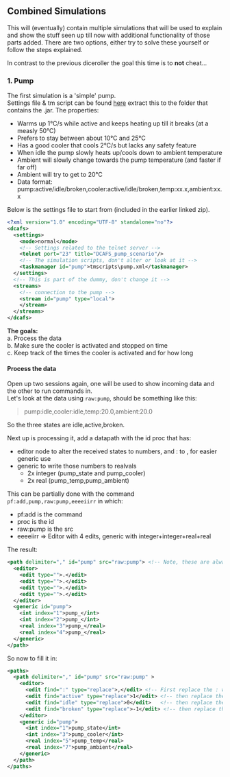 ## Combined Simulations

This will (eventually) contain multiple simulations that will be used to explain and show the stuff seen up
till now with additional functionality of those parts added. There are two options, either try to solve these
yourself or follow the steps explained.

In contrast to the previous diceroller the goal this time is to **not** cheat...

### 1. Pump

The first simulation is a 'simple' pump.  
Settings file & tm script can be found [here](examples/Pump.zip) extract this to the folder that contains the .jar.
The properties:
- Warms up 1°C/s while active and keeps heating up till it breaks (at a measly 50°C)
- Prefers to stay between about 10°C and 25°C
- Has a good cooler that cools 2°C/s but lacks any safety feature
- When idle the pump slowly heats up/cools down to ambient temperature
- Ambient will slowly change towards the pump temperature (and faster if far off)
- Ambient will try to get to 20°C
- Data format: pump:active/idle/broken,cooler:active/idle/broken,temp:xx.x,ambient:xx.x

Below is the settings file to start from (included in the earlier linked zip).
````xml
<?xml version="1.0" encoding="UTF-8" standalone="no"?>
<dcafs>
  <settings>
    <mode>normal</mode>
    <!-- Settings related to the telnet server -->
    <telnet port="23" title="DCAFS_pump_scenario"/>
    <!-- The simulation scripts, don't alter or look at it -->
    <taskmanager id="pump">tmscripts\pump.xml</taskmanager>
  </settings>
  <!-- This is part of the dummy, don't change it -->
  <streams>
    <!-- connection to the pump -->
    <stream id="pump" type="local">
    </stream>
  </streams>
</dcafs>
````
**The goals:**  
a. Process the data  
b. Make sure the cooler is activated and stopped on time  
c. Keep track of the times the cooler is activated and for how long

#### Process the data

Open up two sessions again, one will be used to show incoming data and the other to run commands in.  
Let's look at the data using `raw:pump`, should be something like this:

> pump:idle,cooler:idle,temp:20.0,ambient:20.0

So the three states are idle,active,broken.

Next up is processing it, add a datapath with the id proc that has:
* editor node to alter the received states to numbers, and : to , for easier generic use
* generic to write those numbers to realvals
  * 2x integer (pump_state and pump_cooler)
  * 2x real (pump_temp,pump_ambient)

This can be partially done with the command `pf:add,pump,raw:pump,eeeeiirr` in which:
* pf:add is the command
* proc is the id
* raw:pump is the src
* eeeeiirr => Editor with 4 edits, generic with integer+integer+real+real

The result:
```xml
<path delimiter="," id="pump" src="raw:pump"> <!-- Note, these are always ordered -->
  <editor>
    <edit type="">.</edit>
    <edit type="">.</edit>
    <edit type="">.</edit>
    <edit type="">.</edit>
  </editor>
  <generic id="pump">
    <int index="1">pump_</int>
    <int index="2">pump_</int>
    <real index="3">pump_</real>
    <real index="4">pump_</real>
  </generic>
</path>
```
So now to fill it in:
````xml
<paths>
  <path delimiter="," id="pump" src="raw:pump" >
    <editor>
      <edit find=":" type="replace">,</edit> <!-- First replace the : with , -->
      <edit find="active" type="replace">1</edit> <!-- then replace the word active with 1 -->
      <edit find="idle" type="replace">0</edit>   <!-- then replace the word idle with 0 -->
      <edit find="broken" type="replace">-1</edit> <!-- then replace the word broken with -1 -->
    </editor>
    <generic id="pump">
      <int index="1">pump_state</int>
      <int index="3">pump_cooler</int>
      <real index="5">pump_temp</real>
      <real index="7">pump_ambient</real>
    </generic>
  </path>
</paths>
````